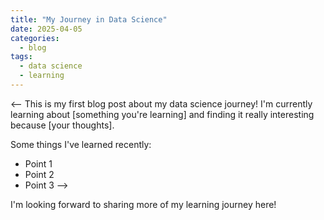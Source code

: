 ```yaml
---
title: "My Journey in Data Science"
date: 2025-04-05
categories:
  - blog
tags:
  - data science
  - learning
---
```




 <-- This is my first blog post about my data science journey!
 I'm currently learning about [something you're learning] and finding it really interesting because [your thoughts].

Some things I've learned recently:
- Point 1
- Point 2
- Point 3 -->

I'm looking forward to sharing more of my learning journey here!
